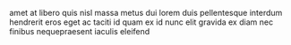 amet at libero quis nisl massa metus dui lorem duis pellentesque interdum
hendrerit eros eget ac taciti id quam ex id nunc elit gravida ex diam nec
finibus nequepraesent iaculis eleifend